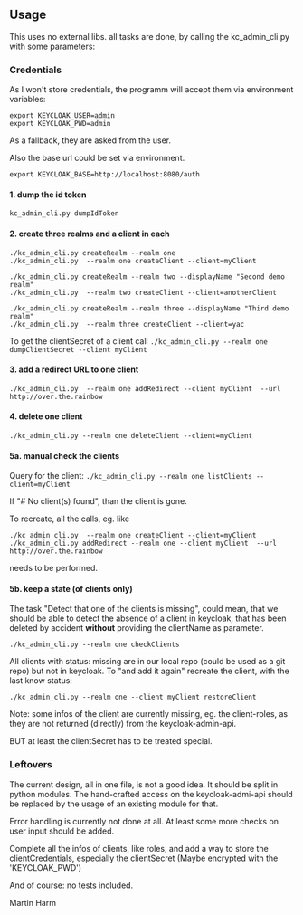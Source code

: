 ## Usage 

This uses no external libs. 
all tasks are done, by calling the kc_admin_cli.py with some parameters:

### Credentials
As I won't store credentials, the programm will accept them via environment variables:
```shell script
export KEYCLOAK_USER=admin
export KEYCLOAK_PWD=admin
```
As a fallback, they are asked from  the user.

Also the base url could be set via environment.
```shell script
export KEYCLOAK_BASE=http://localhost:8080/auth 
``` 

#### 1. dump the id token

`kc_admin_cli.py dumpIdToken`

#### 2. create three realms and a client in each

```
./kc_admin_cli.py createRealm --realm one   
./kc_admin_cli.py  --realm one createClient --client=myClient

./kc_admin_cli.py createRealm --realm two --displayName "Second demo realm"
./kc_admin_cli.py  --realm two createClient --client=anotherClient

./kc_admin_cli.py createRealm --realm three --displayName "Third demo realm"  
./kc_admin_cli.py  --realm three createClient --client=yac
```

To get the clientSecret of a client call
`./kc_admin_cli.py --realm one dumpClientSecret --client myClient`

#### 3. add a redirect URL to one client

`./kc_admin_cli.py  --realm one addRedirect --client myClient  --url http://over.the.rainbow`

#### 4. delete one client

`./kc_admin_cli.py --realm one deleteClient --client=myClient`
 
#### 5a. manual check the clients

Query for the client:
`./kc_admin_cli.py --realm one listClients --client=myClient`

If "# No client(s) found", than the client is gone.

To recreate, all the calls, eg. like
```shell script
./kc_admin_cli.py  --realm one createClient --client=myClient
./kc_admin_cli.py addRedirect --realm one --client myClient  --url http://over.the.rainbow
``` 

needs to be performed. 
 
#### 5b. keep a state (of clients only)

The task "Detect that one of the clients is missing", could mean, that we should be able 
to detect the absence of a client in keycloak, that has been deleted by accident **without** providing 
the clientName as parameter. 
 
`./kc_admin_cli.py --realm one checkClients `

All clients with status: missing are in our local repo (could be used as a git repo) but not in 
keycloak. To "and add it again" recreate the client, with the last know status:

`./kc_admin_cli.py --realm one --client myClient restoreClient`

Note: some infos of the client are currently missing, eg. the client-roles, as they are not returned 
(directly) from the keycloak-admin-api.
   
BUT at least the clientSecret has to be treated special.


### Leftovers

The current design, all in one file, is not a good idea. It should be split in python modules.
The hand-crafted access on the keycloak-admi-api should be replaced by the usage of an existing
module for that. 

Error handling is currently not done at all. At least some more checks on user input should be added.

Complete all the infos of clients, like roles, and add a way to store the clientCredentials, especially 
the clientSecret (Maybe encrypted with the 'KEYCLOAK_PWD')

And of course: no tests included. 


Martin Harm 
  
   



